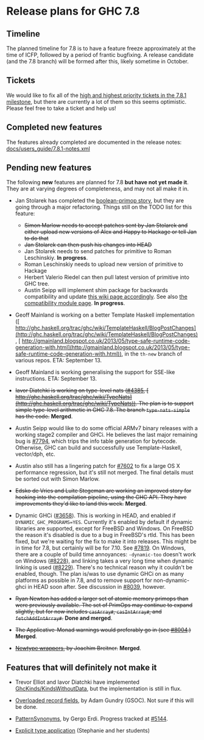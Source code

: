 # Release plans for GHC 7.8


## Timeline



The planned timeline for 7.8 is to have a feature freeze approximately at the time of ICFP, followed by a period of frantic bugfixing. A release candidate (and the 7.8 branch) will be formed after this, likely sometime in October.


## Tickets



We would like to fix all of the [
high and highest priority tickets in the 7.8.1 milestone](http://ghc.haskell.org/trac/ghc/query?priority=highest&priority=high&status=infoneeded&status=merge&status=new&status=patch&milestone=7.8.1&col=id&col=summary&col=status&col=type&col=priority&col=milestone&col=component&order=priority), but there are currently a lot of them so this seems optimistic. Please feel free to take a ticket and help us!


## Completed new features



The features already completed are documented in the release notes:
[docs/users\_guide/7.8.1-notes.xml](/trac/ghc/browser/ghc/docs/users_guide/7.8.1-notes.xml)


## Pending new features



The following **new** features are planned for 7.8 **but have not yet made it**. They are at varying degrees of completeness, and may not all make it in.


- Jan Stolarek has completed the [boolean-primop story](prim-bool), but they are going through a major refactoring. Things still on the TODO list for this feature:

  - ~~Simon Marlow needs to accept patches sent by Jan Stolarek and either upload new versions of Alex and Happy to Hackage or tell Jan to do that~~
  - ~~Jan Stolarek can then push his changes into HEAD~~
  - Jan Stolarek needs to send patches for primitive to Roman Leschinskiy. **In progress**.
  - Roman Leschinskiy needs to upload new version of primitive to Hackage
  - Herbert Valerio Riedel can then pull latest version of primitive into GHC tree. 
  - Austin Seipp will implement shim package for backwards compatibility and update [
    this wiki page accordingly](http://ghc.haskell.org/trac/ghc/wiki/NewPrimopsInGHC7.8). See also [
    the compatibility module page](http://www.haskell.org/haskellwiki/Compatibility_Modules). **In progress**.

- Geoff Mainland is working on a better Template Haskell implementation ([
  http://ghc.haskell.org/trac/ghc/wiki/TemplateHaskell/BlogPostChanges](http://ghc.haskell.org/trac/ghc/wiki/TemplateHaskell/BlogPostChanges), [
  http://gmainland.blogspot.co.uk/2013/05/type-safe-runtime-code-generation-with.html](http://gmainland.blogspot.co.uk/2013/05/type-safe-runtime-code-generation-with.html)), in the `th-new` branch of various repos. ETA: September 13.

- Geoff Mainland is working generalising the support for SSE-like instructions. ETA: September 13.

- ~~Iavor Diatchki is working on type-level nats ([\#4385](https://gitlab.staging.haskell.org/ghc/ghc/issues/4385), [
  http://ghc.haskell.org/trac/ghc/wiki/TypeNats](http://ghc.haskell.org/trac/ghc/wiki/TypeNats)).  The plan is to support simple type-level arithmetic in GHC 7.8. The branch `type-nats-simple` has the code.~~ **Merged**.

- Austin Seipp would like to do some official ARMv7 binary releases with a working stage2 compiler and GHCi. He believes the last major remaining bug is [\#7794](https://gitlab.staging.haskell.org/ghc/ghc/issues/7794), which trips the info table generation for bytecode. Otherwise, GHC can build and successfully use Template-Haskell, vector/dph, etc.

- Austin also still has a lingering patch for [\#7602](https://gitlab.staging.haskell.org/ghc/ghc/issues/7602) to fix a large OS X performance regression, but it's still not merged. The final details must be sorted out with Simon Marlow.

- ~~Edsko de Vries and Luite Stegeman are working an improved story for hooking into the compilation pipeline, using the GHC API. They have improvements they'd like to land this week.~~ **Merged**.

- Dynamic GHCi ([\#3658](https://gitlab.staging.haskell.org/ghc/ghc/issues/3658)). This is working in HEAD, and enabled if `DYNAMIC_GHC_PROGRAMS=YES`. Currently it's enabled by default if dynamic libraries are supported, except for FreeBSD and Windows.
  On FreeBSD the reason it's disabled is due to a bug in FreeBSD's rtld. This has been fixed, but we're waiting for the fix to make it into releases. This might be in time for 7.8, but certainly will be for 7.10. See [\#7819](https://gitlab.staging.haskell.org/ghc/ghc/issues/7819).
  On Windows, there are a couple of build time annoyances: `-dynamic-too` doesn't work on Windows ([\#8228](https://gitlab.staging.haskell.org/ghc/ghc/issues/8228)), and linking takes a very long time when dynamic linking is used ([\#8229](https://gitlab.staging.haskell.org/ghc/ghc/issues/8229)). There's no technical reason why it couldn't be enabled, though.
  The plan is/was to use dynamic GHCi on as many platforms as possible in 7.8, and to remove support for non-dynamic-ghci in HEAD soon after. See discussion in [\#8039](https://gitlab.staging.haskell.org/ghc/ghc/issues/8039), however.

- ~~Ryan Newton has added a larger set of atomic memory primops than were previously available. The set of PrimOps may continue to expand slightly, but for now includes `casArray#`, `casIntArray#`, and `fetchAddIntArray#`.~~ **Done and merged**.

- ~~The Applicative-Monad warnings would preferably go in (see [\#8004](https://gitlab.staging.haskell.org/ghc/ghc/issues/8004).)~~ **Merged**.

- ~~[Newtype wrappers](newtype-wrappers), by Joachim Breitner.~~ **Merged**.

## Features that will definitely not make it


- Trevor Elliot and Iavor Diatchki have implemented [GhcKinds/KindsWithoutData](ghc-kinds/kinds-without-data), but the implementation is still in flux. 

- [Overloaded record fields](records/overloaded-record-fields/plan), by Adam Gundry (GSOC).  Not sure if this will be done.

- [PatternSynonyms](pattern-synonyms), by Gergo Erdi. Progress tracked at [\#5144](https://gitlab.staging.haskell.org/ghc/ghc/issues/5144).

- [Explicit type application](explicit-type-application) (Stephanie and her students)
